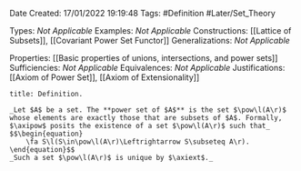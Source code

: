 <div class="topSpace"></div>

Date Created: 17/01/2022 19:19:48
Tags: #Definition #Later/Set_Theory

Types: _Not Applicable_
Examples: _Not Applicable_ 
Constructions: [[Lattice of Subsets]], [[Covariant Power Set Functor]]
Generalizations: _Not Applicable_

Properties: [[Basic properties of unions, intersections, and power sets]]
Sufficiencies: _Not Applicable_
Equivalences: _Not Applicable_
Justifications: [[Axiom of Power Set]], [[Axiom of Extensionality]]

``` ad-Definition
title: Definition.

_Let $A$ be a set. The **power set of $A$** is the set $\pow\l(A\r)$ whose elements are exactly those that are subsets of $A$. Formally, $\axipow$ posits the existence of a set $\pow\l(A\r)$ such that_
$$\begin{equation}
    \fa S\l(S\in\pow\l(A\r)\Leftrightarrow S\subseteq A\r).
\end{equation}$$
_Such a set $\pow\l(A\r)$ is unique by $\axiext$._

```
